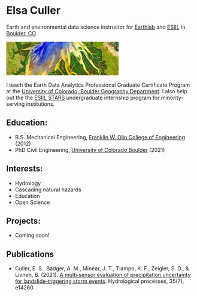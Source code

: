 # Elsa Culler

Earth and environmental data science instructor for [Earthlab](https://earthlab.colorado.edu/) 
and [ESIIL](https://esiil.org/) in [Boulder, CO](https://www.bouldercoloradousa.com/).

<img src="img/march2014_1920x1200.jpeg" alt="Delta from space" width="300px">

I teach the Earth Data Analytics Professional Graduate Certificate Program at the [University of Colorado, Boulder Geography Department](https://www.colorado.edu/geography/). I also help out the the [ESIIL STARS](https://esiil.org/esiil-stars) undergraduate internship program for minority-serving institutions.

## Education:
  - B.S. Mechanical Engineering, [Franklin W. Olin College of Engineering](https://www.olin.edu/) (2012)
  - PhD Civil Engineering, [University of Colorado Boulder](https://www.colorado.edu/ceae/) (2021)
  
## Interests:
  - Hydrology
  - Cascading natural hazards
  - Education
  - Open Science
  
## Projects:
  - Coming soon!

## Publications
  - Culler, E. S., Badger, A. M., Minear, J. T., Tiampo, K. F., Zeigler, S. D., & Livneh, B. (2021). [A multi‐sensor evaluation of precipitation uncertainty for landslide‐triggering storm events](https://doi.org/10.1002/hyp.14260). Hydrological processes, 35(7), e14260.
